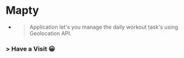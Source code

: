 # Mapty

- > Application let's you manage the daily workout task's using Geolocation API. 
### > Have a Visit 😀
